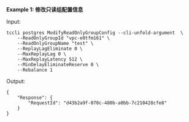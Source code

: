 **Example 1: 修改只读组配置信息**



Input: 

```
tccli postgres ModifyReadOnlyGroupConfig --cli-unfold-argument  \
    --ReadOnlyGroupId "vpc-e0tfm161" \
    --ReadOnlyGroupName "test" \
    --ReplayLagEliminate 0 \
    --MaxReplayLag 0 \
    --MaxReplayLatency 512 \
    --MinDelayEliminateReserve 0 \
    --Rebalance 1
```

Output: 
```
{
    "Response": {
        "RequestId": "d43b2a9f-070c-480b-a0bb-7c210428cfe8"
    }
}
```


